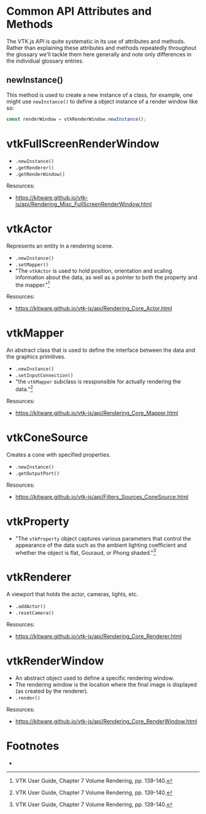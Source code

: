 # Common API Attributes and Methods
The VTK.js API is quite systematic in its use of attributes and methods. Rather than explaining these attributes and methods repeatedly throughout the glossary we'll tackle them here generally and note only differences in the individual glossary entries.

## newInstance()
This method is used to create a new instance of a class, for example, one might use `newInstance()` to define a object instance of a render window like so:
```js
const renderWindow = vtkRenderWindow.newInstance();
```

# vtkFullScreenRenderWindow
- `.newInstance()`
- `.getRenderer()`
- `.getRenderWindow()`

Resources:
- https://kitware.github.io/vtk-js/api/Rendering_Misc_FullScreenRenderWindow.html

# vtkActor
Represents an entity in a rendering scene.
- `.newInstance()`
- `.setMapper()`
- "The `vtkActor` is used to hold position, orientation and scaling information about the data, as well as a pointer to both the property and the mapper."[^1]

Resources:
- https://kitware.github.io/vtk-js/api/Rendering_Core_Actor.html

# vtkMapper
An abstract class that is used to define the interface between the data and the graphics primitives.
- `.newInstance()`
- `.setInputConnection()`
- "the `vtkMapper` subclass is ressponsible for actually rendering the data."[^1]

Resources:
- https://kitware.github.io/vtk-js/api/Rendering_Core_Mapper.html

# vtkConeSource
Creates a cone with specified properties.
- `.newInstance()`
- `.getOutputPort()`

Resources:
- https://kitware.github.io/vtk-js/api/Filters_Sources_ConeSource.html

# vtkProperty
- "The `vtkProperty` object captures various parameters that control the appearance of the data such as the ambient lighting coefficient and whether the object is flat, Gouraud, or Phong shaded."[^1]

# vtkRenderer
A viewport that holds the actor, cameras, lights, etc.
- `.addActor()`
- `.resetCamera()`

Resources:
- https://kitware.github.io/vtk-js/api/Rendering_Core_Renderer.html

# vtkRenderWindow
- An abstract object used to define a specific rendering window.
- The rendering window is the location where the final image is displayed (as created by the renderer).
- `.render()`

Resources:
- https://kitware.github.io/vtk-js/api/Rendering_Core_RenderWindow.html





# Footnotes
- [^1]: VTK User Guide, Chapter 7 Volume Rendering, pp. 139-140.